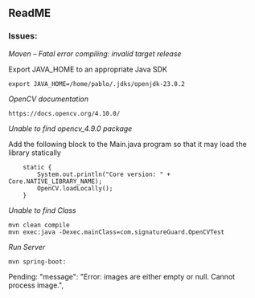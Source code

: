 ## ReadME

### Issues:

*Maven – Fatal error compiling: invalid target release*

Export JAVA_HOME to an appropriate Java SDK
```
export JAVA_HOME=/home/pablo/.jdks/openjdk-23.0.2
```

*OpenCV documentation*

```commandline
https://docs.opencv.org/4.10.0/
```

*Unable to find opencv_4.9.0 package*

Add the following block to the Main.java program so that it may load the library statically

```
    static {
        System.out.println("Core version: " + Core.NATIVE_LIBRARY_NAME);
        OpenCV.loadLocally();
    }
```

*Unable to find Class*

```commandline
mvn clean compile
mvn exec:java -Dexec.mainClass=com.signatureGuard.OpenCVTest
```

*Run Server*

``mvn spring-boot:``

Pending:     "message": "Error: images are either empty or null. Cannot process image.",

